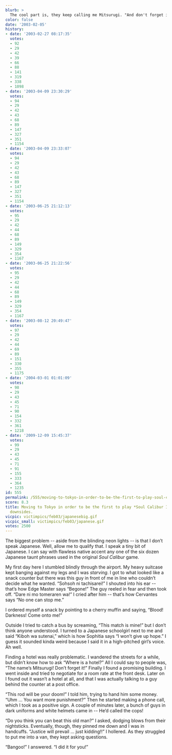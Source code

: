 ```yaml
---
blurb: >
  The cool part is, they keep calling me Mitsurugi. "And don't forget it!"
color: false
date: '2003-02-05'
history:
- date: '2003-02-27 08:17:35'
  votes:
  - 92
  - 29
  - 42
  - 39
  - 66
  - 88
  - 141
  - 319
  - 338
  - 1098
- date: '2003-04-09 23:30:29'
  votes:
  - 94
  - 29
  - 42
  - 43
  - 68
  - 89
  - 147
  - 327
  - 351
  - 1154
- date: '2003-04-09 23:33:07'
  votes:
  - 94
  - 29
  - 42
  - 43
  - 68
  - 89
  - 147
  - 327
  - 351
  - 1154
- date: '2003-06-25 21:12:13'
  votes:
  - 95
  - 29
  - 42
  - 44
  - 68
  - 89
  - 149
  - 329
  - 354
  - 1167
- date: '2003-06-25 21:22:56'
  votes:
  - 95
  - 29
  - 42
  - 44
  - 68
  - 89
  - 149
  - 329
  - 354
  - 1167
- date: '2003-08-12 20:49:47'
  votes:
  - 97
  - 29
  - 42
  - 44
  - 69
  - 89
  - 151
  - 330
  - 355
  - 1175
- date: '2004-03-01 01:01:09'
  votes:
  - 98
  - 29
  - 43
  - 45
  - 71
  - 90
  - 154
  - 332
  - 361
  - 1218
- date: '2009-12-09 15:45:37'
  votes:
  - 99
  - 29
  - 43
  - 45
  - 71
  - 91
  - 155
  - 333
  - 364
  - 1235
id: 555
permalink: /555/moving-to-tokyo-in-order-to-be-the-first-to-play-soul-calibur-ii-has-its-downsides/
score: 8.3
title: Moving to Tokyo in order to be the first to play *Soul Calibur II* has its
  downsides.
vicpic: victimpics/feb03/japanesebig.gif
vicpic_small: victimpics/feb03/japanese.gif
votes: 2500
---
```


The biggest problem -- aside from the blinding neon lights -- is that I
don’t speak Japanese. Well, allow me to qualify that. I speak a tiny bit
of Japanese. I can say with flawless native accent any one of the six
dozen Japanese taunt phrases used in the original *Soul Calibur* game.

My first day here I stumbled blindly through the airport. My heavy
suitcase kept banging against my legs and I was *starving*. I got to
what looked like a snack counter but there was this guy in front of me
in line who couldn’t decide what he wanted. “Sohsoh ni tachisarei!” I
shouted into his ear -- that’s how Edge Master says “Begone!” The guy
reeled in fear and then took off. “Dare ni mo tomeraren wa!” I cried
after him -- that’s how Cervantes says “No one can stop me.”

I ordered myself a snack by pointing to a cherry muffin and saying,
“Blood! Darkness! Come onto me!”

Outside I tried to catch a bus by screaming, “This match is mine!” but I
don’t think anyone understood. I turned to a Japanese schoolgirl next to
me and said “Kiboh wa sutenai,” which is how Sophitia says “I won’t give
up hope.” I guess it sounded kinda weird because I said it in a
high-pitched girl’s voice. Ah well.

Finding a hotel was really problematic. I wandered the streets for a
while, but didn’t know how to ask “Where is a hotel?” All I could say to
people was, “The name’s Mitsurugi! Don’t forget it!” Finally I found a
promising building. I went inside and tried to negotiate for a room rate
at the front desk. Later on I found out it wasn’t a hotel at all, and
that I was actually talking to a guy behind the counter at a post
office.

“This rod will be your doom!” I told him, trying to hand him some money.
“Uhm ... You want more punishment?” Then he started making a phone call,
which I took as a positive sign. A couple of minutes later, a bunch of
guys in dark uniforms and white helmets came in -- He’d called the cops!

“Do you think you can beat this old man?” I asked, dodging blows from
their nightsticks. Eventually, though, they pinned me down and I was in
handcuffs. “Justice will prevail ... just kidding!!” I hollered. As they
struggled to put me into a van, they kept asking questions.

“Bangoo!” I answered. “I did it for you!”